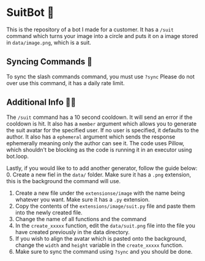 # SuitBot 🤵
This is the repository of a bot I made for a customer.
It has a `/suit` command which turns your image into a circle and puts it on a image stored in `data/image.png`, which is a suit.
 
## Syncing Commands 🔂
To sync the slash commands command, you must use `?sync`
Please do not over use this command, it has a daily rate limit.

## Additional Info 💁‍♂️
The `/suit` command has a 10 second cooldown. It will send an error if the cooldown is hit.
It also has a `member` argument which allows you to generate the suit avatar for the specified user. If no user is specified, it defaults to the author.
It also has a `ephemeral` argument which sends the response ephemerally meaning only the author can see it.
The code uses Pillow, which shouldn't be blocking as the code is running it in an executor using bot.loop.

Lastly, if you would like to to add another generator, follow the guide below:
0. Create a new fiel in the `data/` folder. Make sure it has a `.png` extension, this is the background the command will use.
1. Create a new file under the `extensionse/image` with the name being whatever you want. Make sure it has a `.py` extension.
2. Copy the contents of the `extensions/image/suit.py` file and paste them into the newly created file.
3. Change the name of all functions and the command
4. In the `create_xxxxx` function, edit the `data/suit.png` file into the file you have created previously in the data directory.
5. If you wish to align the avatar which is pasted onto the background, change the `width` and `height` variable in the `create_xxxxx` function.
6. Make sure to sync the command using `?sync` and you should be done.
